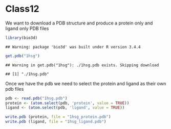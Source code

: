 Class12
================

We want to download a PDB structure and produce a protein only and ligand only PDB files

``` r
library(bio3d)
```

    ## Warning: package 'bio3d' was built under R version 3.4.4

``` r
get.pdb("1hsg") 
```

    ## Warning in get.pdb("1hsg"): ./1hsg.pdb exists. Skipping download

    ## [1] "./1hsg.pdb"

Once we have the pdb we need to select the protein and ligand as their own pdb files

``` r
pdb <- read.pdb("1hsg.pdb")
protein <- (atom.select(pdb, 'protein', value = TRUE))
ligand <- (atom.select(pdb, 'ligand', value = TRUE))

write.pdb (protein, file = "1hsg_protein.pdb")
write.pdb (ligand, file = "1hsg_ligand.pdb")
```
